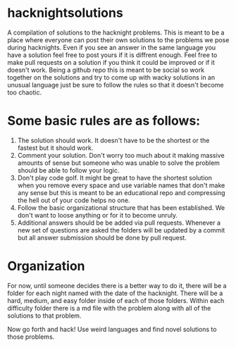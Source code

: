 hacknightsolutions
==================

A compilation of solutions to the hacknight problems. This is meant to be 
a place where everyone can post their own solutions to the problems we pose
during hacknights. Even if you see an answer in the same language you have a 
solution feel free to post yours if it is diffrent enough. Feel free to make pull
requests on a solution if you think it could be improved or if it doesn't work.
Being a github repo this is meant to be social so work together on the solutions
and try to come up with wacky solutions in an unusual language just be sure to 
follow the rules so that it doesn't become too chaotic.

Some basic rules are as follows:
================================

1. The solution should work. It doesn't have to be the shortest or the fastest but it
should work.
2. Comment your solution. Don't worry too much about it making massive amounts
of sense but someone who was unable to solve the problem should be able to follow
your logic.
3. Don't play code golf. It might be great to have the shortest solution when you 
remove every space and use variable names that don't make any sense but this is meant
to be an educational repo and compressing the hell out of your code helps no one.
4. Follow the basic organizational structure that has been established. We don't want 
to loose anything or for it to become unruly. 
5. Additional answers should be be added via pull requests. Whenever a new set of questions
are asked the folders will be updated by a commit but all answer submission should be done
by pull request.

Organization
============

For now, until someone decides there is a better way to do it, there will be a folder
for each night named with the date of the hacknight. There will be a hard, medium, and
easy folder inside of each of those folders. Within each difficulty folder there is
a md file with the problem along with all of the solutions to that problem. 

Now go forth and hack! Use weird languages and find novel solutions to those problems.